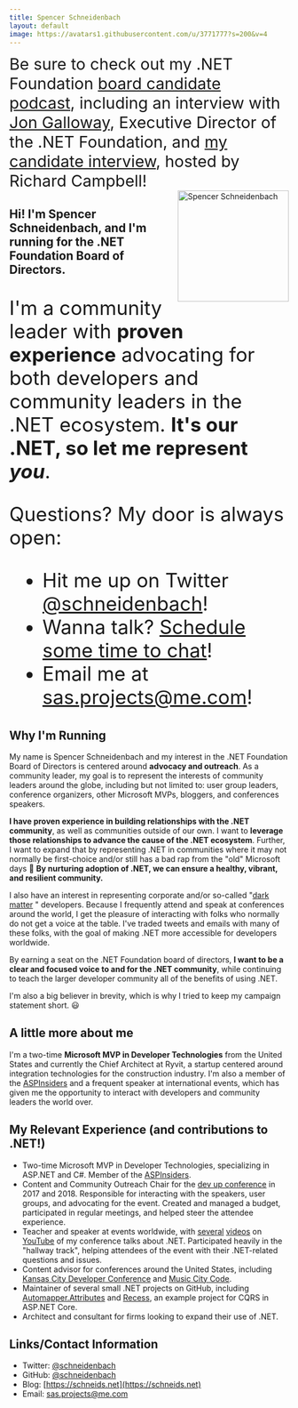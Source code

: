 ```yaml
---
title: Spencer Schneidenbach
layout: default
image: https://avatars1.githubusercontent.com/u/3771777?s=200&v=4
---
```


<style>
.pic {
  float:right;
  padding-left:10px;
}

@media (max-width: 767px) {
  .pic {
    float:none;
    padding-left:auto;
    text-align:center;
    padding-bottom: 20px;
  }
}

.bigger-text * {
  font-size: 2.2rem !important;
}
</style>

<div class="alert alert-info show w-100 text-center" role="alert" style="font-size: 1.8rem !important">
  Be sure to check out my .NET Foundation <a href="https://soundcloud.com/schneidenbach">board candidate podcast</a>, including an interview with <a href="https://soundcloud.com/schneidenbach/interview-with-jon-galloway-executive-director-of-the-net-foundation">Jon Galloway</a>, Executive Director of the .NET Foundation, and <a href="https://soundcloud.com/schneidenbach/richard-campbell-interviews-spencer-schneidenbach-net-foundation-board-candidate">my candidate interview</a>, hosted by Richard Campbell!
</div>

<div class="pic">
  <img src="https://avatars1.githubusercontent.com/u/3771777?s=250&v=4" width="200" alt="Spencer Schneidenbach" />
</div>

## Hi! I'm Spencer Schneidenbach, and I'm running for the .NET Foundation Board of Directors.

<div class="bigger-text" style="margin-top:2rem">
<p>
I'm a community leader with <strong>proven experience</strong> advocating for both developers and community leaders in the .NET ecosystem. <strong>It's our .NET, so let me represent <i>you</i></strong>.
</p>
<p>
Questions? My door is always open:
</p>
<ul>
<li> Hit me up on Twitter <a href="https://twitter.com/schneidenbach">@schneidenbach</a>!</li>
<li> Wanna talk? <a href="https://calendly.com/schneidenbach">Schedule some time to chat</a>!</li>
<li>Email me at <a href="mailto:sas.projects@me.com">sas.projects@me.com</a>!</li>
</ul>
</div>

## Why I'm Running

My name is Spencer Schneidenbach and my interest in the .NET Foundation Board of Directors is centered around **advocacy and outreach**. As a community leader, my goal is to represent the interests of community leaders around the globe, including but not limited to: user group leaders, conference organizers, other Microsoft MVPs, bloggers, and conferences speakers.

**I have proven experience in building relationships with the .NET community**, as well as communities outside of our own. I want to **leverage those relationships to advance the cause of the .NET ecosystem**. Further, I want to expand that by representing .NET in communities where it may not normally be first-choice and/or still has a bad rap from the "old" Microsoft days 🙂 **By nurturing adoption of .NET, we can ensure a healthy, vibrant, and resilient community.**

I also have an interest in representing corporate and/or so-called "[dark matter](https://www.hanselman.com/blog/DarkMatterDevelopersTheUnseen99.aspx) " developers. Because I frequently attend and speak at conferences around the world, I get the pleasure of interacting with folks who normally do not get a voice at the table. I've traded tweets and emails with many of these folks, with the goal of making .NET more accessible for developers worldwide.

By earning a seat on the .NET Foundation board of directors, **I want to be a clear and focused voice to and for the .NET community**, while continuing to teach the larger developer community all of the benefits of using .NET.

I'm also a big believer in brevity, which is why I tried to keep my campaign statement short. 😃

## A little more about me
I'm a two-time **Microsoft MVP in Developer Technologies** from the United States and currently the Chief Architect at Ryvit, a startup centered around integration technologies for the construction industry. I'm also a member of the [ASPInsiders](https://aspinsiders.com) and a frequent speaker at international events, which has given me the opportunity to interact with developers and community leaders the world over.

## My Relevant Experience (and contributions to .NET!)
* Two-time Microsoft MVP in Developer Technologies, specializing in ASP.NET and C#. Member of the [ASPInsiders](https://aspinsiders.com).
* Content and Community Outreach Chair for the [dev up conference](https://devupconf.org) in 2017 and 2018. Responsible for interacting with the speakers, user groups, and advocating for the event. Created and managed a budget, participated in regular meetings, and helped steer the attendee experience.
* Teacher and speaker at events worldwide, with [several](https://www.youtube.com/watch?v=CH9VEeV-zok) [videos](https://www.youtube.com/watch?v=x0yNKU-tz1Y) on [YouTube](https://www.youtube.com/watch?v=1eIoQbVd8fQ) of my conference talks about .NET. Participated heavily in the "hallway track", helping attendees of the event with their .NET-related questions and issues.
* Content advisor for conferences around the United States, including [Kansas City Developer Conference](https://kcdc.info) and [Music City Code](https://musiccitytech.com).
* Maintainer of several small .NET projects on GitHub, including [Automapper.Attributes](https://github.com/schneidenbach/Automapper.Attributes) and [Recess](https://github.com/schneidenbach/RecessOpinionatedApiInAspNetCore), an example project for CQRS in ASP.NET Core.
* Architect and consultant for firms looking to expand their use of .NET.

## Links/Contact Information
* Twitter: [@schneidenbach](https://twitter.com/schneidenbach)
* GitHub: [@schneidenbach](https://github.com/schneidenbach)
* Blog: [https://schneids.net](https://schneids.net)
* Email: [sas.projects@me.com](mailto:sas.projects@me.com)

